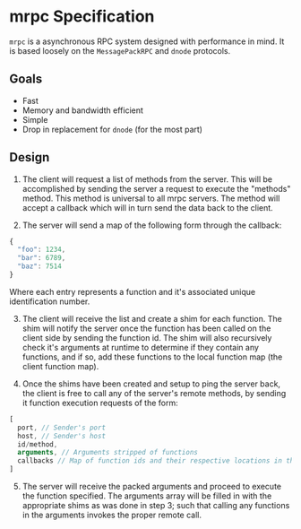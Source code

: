 # mrpc Specification

`mrpc` is a asynchronous RPC system designed with performance in mind. It is
based loosely on the `MessagePackRPC` and `dnode` protocols.

## Goals

* Fast
* Memory and bandwidth efficient
* Simple
* Drop in replacement for `dnode` (for the most part)

## Design

1. The client will request a list of methods from the server. This will be
accomplished by sending the server a request to execute the "methods" method.
This method is universal to all mrpc servers. The method will accept a callback
which will in turn send the data back to the client.

2. The server will send a map of the following form through the callback:

```js
{
  "foo": 1234,
  "bar": 6789,
  "baz": 7514
}
```

Where each entry represents a function and it's associated unique
identification number.

3. The client will receive the list and create a shim for each function.
The shim will notify the server once the function has been called on the
client side by sending the function id. The shim will also recursively
check it's arguments at runtime to determine if they contain any functions,
and if so, add these functions to the local function map (the client function
map).

4. Once the shims have been created and setup to ping the server back, the
client is free to call any of the server's remote methods, by sending it
function execution requests of the form:

```js
[
  port, // Sender's port
  host, // Sender's host
  id/method,
  arguments, // Arguments stripped of functions
  callbacks // Map of function ids and their respective locations in the args
]
```

5. The server will receive the packed arguments and proceed to execute the
function specified. The arguments array will be filled in with the appropriate
shims as was done in step 3; such that calling any functions in the arguments
invokes the proper remote call.
